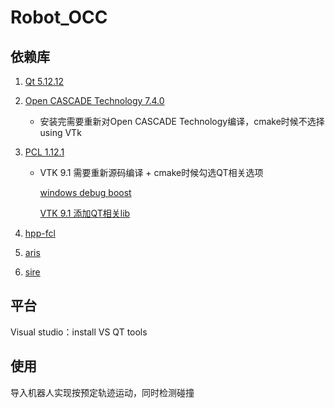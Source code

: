 # Robot_OCC

## 依赖库

1. [Qt 5.12.12](https://download.qt.io/official_releases/qt/) 

2. [Open CASCADE Technology 7.4.0](https://dev.opencascade.org/release/previous#node-29988)   

   - 安装完需要重新对Open CASCADE Technology编译，cmake时候不选择using VTk

3. [PCL 1.12.1](https://github.com/PointCloudLibrary/pcl/releases/tag/pcl-1.12.1) 

   - VTK 9.1 需要重新源码编译 + cmake时候勾选QT相关选项  

     [windows debug boost](https://github.com/PointCloudLibrary/pcl/issues/5205)

     [VTK 9.1 添加QT相关lib](https://mangoroom.cn/cpp/pcl-vtk9-x-viewer-hosted-on-qt-widget.html)

4. [hpp-fcl](https://github.com/leitianjian/hpp-fcl/tree/145b08e1bf98daba5d8ab4ace248c7e99a1e5faf) 

5. [aris](https://github.com/py0330/aris)

6. [sire](https://github.com/leitianjian/sire) 

## 平台

Visual studio：install VS QT tools

## 使用

导入机器人实现按预定轨迹运动，同时检测碰撞





